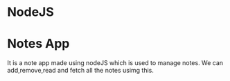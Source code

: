 # NodeJS
# Notes App
It is a note app made using nodeJS which is used to manage notes. 
We can add,remove,read and fetch all the notes usimg this. 
